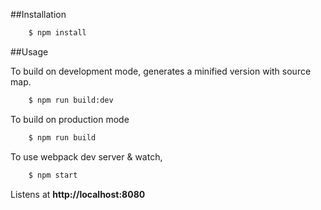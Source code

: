 ##Installation

```bash
    $ npm install
```

##Usage

To build on development mode, generates a minified version with source map.

```bash
    $ npm run build:dev
```

To build on production mode

```bash
    $ npm run build
```

To use webpack dev server & watch,

```bash
    $ npm start
```

Listens at **http://localhost:8080**